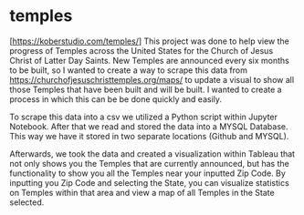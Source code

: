 # temples
[https://koberstudio.com/temples/]
This project was done to help view the progress of Temples across the United States for the Church of Jesus Christ of Latter Day Saints. New Temples are announced every six months to be built, so I wanted to create a way to scrape this data from https://churchofjesuschristtemples.org/maps/ to update a visual to show all those Temples that have been built and will be built. I wanted to create a process in which this can be be done quickly and easily.

To scrape this data into a csv we utilized a Python script within Jupyter Notebook. After that we read and stored the data into a MYSQL Database. This way we have it stored in two separate locations (Github and MYSQL).

Afterwards, we took the data and created a visualization within Tableau that not only shows you the Temples that are currently announced, but has the functionality to show you all the Temples near your inputted Zip Code. By inputting you Zip Code and selecting the State, you can visualize statistics on Temples within that area and view a map of all Temples in the State selected.

